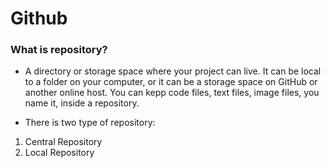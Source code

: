 # Github

### What is repository?
  - A directory or storage space where your project can live. It can be local to a folder on your computer, or it can be a storage space on GitHub or another online host. You can kepp code files, text files, image files, you name it, inside a repository.

  - There is two type of repository:
  1) Central Repository
  2) Local Repository
